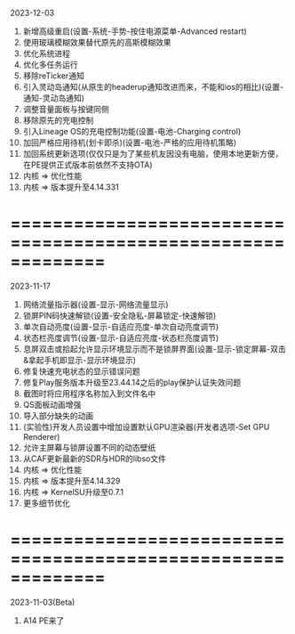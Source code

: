 2023-12-03
1. 新增高级重启(设置-系统-手势-按住电源菜单-Advanced restart)
2. 使用玻璃模糊效果替代原先的高斯模糊效果
3. 优化系统进程
4. 优化多任务运行
5. 移除reTicker通知
6. 引入灵动岛通知(从原生的headerup通知改进而来，不能和ios的相比)(设置-通知-灵动岛通知)
7. 调整音量面板与按键同侧
8. 移除原先的充电控制
9. 引入Lineage OS的充电控制功能(设置-电池-Charging control)
10. 加回严格应用待机(划卡即杀)(设置-电池-严格的应用待机策略)
11. 加回系统更新选项(仅仅只是为了某些机友因没有电脑，使用本地更新方便，在PE提供正式版本前依然不支持OTA)
14. 内核 => 优化性能
15. 内核 => 版本提升至4.14.331

=============================================================
=============================================================

2023-11-17
1. 网络流量指示器(设置-显示-网络流量显示)
2. 锁屏PIN码快速解锁(设置-安全隐私-屏幕锁定-快速解锁)
3. 单次自动亮度(设置-显示-自适应亮度-单次自动亮度调节)
4. 状态栏亮度调节(设置-显示-自适应亮度-状态栏亮度调节)
5. 息屏双击或拾起允许显示环境显示而不是锁屏界面(设置-显示-锁定屏幕-双击&拿起手机即显示-显示环境显示)
6. 修复快速充电状态的显示错误问题
7. 修复Play服务版本升级至23.44.14之后的play保护认证失效问题
8. 截图时将应用程序名称加入到文件名中
9. QS面板动画增强
10. 导入部分缺失的动画
11. (实验性)开发人员设置中增加设置默认GPU渲染器(开发者选项-Set GPU Renderer)
12. 允许主屏幕与锁屏设置不同的动态壁纸
13. 从CAF更新最新的SDR与HDR的libso文件
14. 内核 => 优化性能
15. 内核 => 版本提升至4.14.329
16. 内核 => KernelSU升级至0.7.1
17. 更多细节优化

=============================================================
=============================================================

2023-11-03(Beta)
1. A14 PE来了
